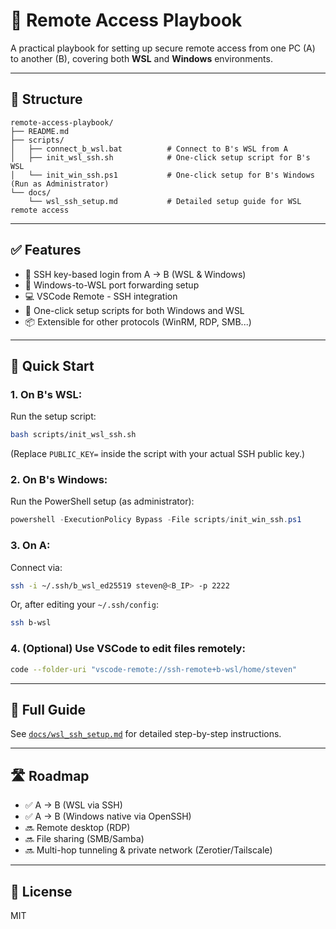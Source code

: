 # 🧰 Remote Access Playbook

A practical playbook for setting up secure remote access from one PC (A) to another (B), covering both **WSL** and **Windows** environments.

---

## 📂 Structure

```
remote-access-playbook/
├── README.md
├── scripts/
│   ├── connect_b_wsl.bat          # Connect to B's WSL from A
│   ├── init_wsl_ssh.sh            # One-click setup script for B's WSL
│   └── init_win_ssh.ps1           # One-click setup for B's Windows (Run as Administrator)
└── docs/
    └── wsl_ssh_setup.md           # Detailed setup guide for WSL remote access
```

---

## ✅ Features

- 🔐 SSH key-based login from A → B (WSL & Windows)
- 🔀 Windows-to-WSL port forwarding setup
- 💻 VSCode Remote - SSH integration
- 🧰 One-click setup scripts for both Windows and WSL
- 📦 Extensible for other protocols (WinRM, RDP, SMB...)

---

## 🚀 Quick Start

### 1. On B's WSL:

Run the setup script:

```bash
bash scripts/init_wsl_ssh.sh
```

(Replace `PUBLIC_KEY=` inside the script with your actual SSH public key.)

### 2. On B's Windows:

Run the PowerShell setup (as administrator):

```powershell
powershell -ExecutionPolicy Bypass -File scripts/init_win_ssh.ps1
```

### 3. On A:

Connect via:

```bash
ssh -i ~/.ssh/b_wsl_ed25519 steven@<B_IP> -p 2222
```

Or, after editing your `~/.ssh/config`:

```bash
ssh b-wsl
```

### 4. (Optional) Use VSCode to edit files remotely:

```bash
code --folder-uri "vscode-remote://ssh-remote+b-wsl/home/steven"
```

---

## 📖 Full Guide

See [`docs/wsl_ssh_setup.md`](docs/wsl_ssh_setup.md) for detailed step-by-step instructions.

---

## 🛣️ Roadmap

- ✅ A → B (WSL via SSH)
- ✅ A → B (Windows native via OpenSSH)
- 🔜 Remote desktop (RDP)
- 🔜 File sharing (SMB/Samba)
- 🔜 Multi-hop tunneling & private network (Zerotier/Tailscale)

---

## 📄 License

MIT
